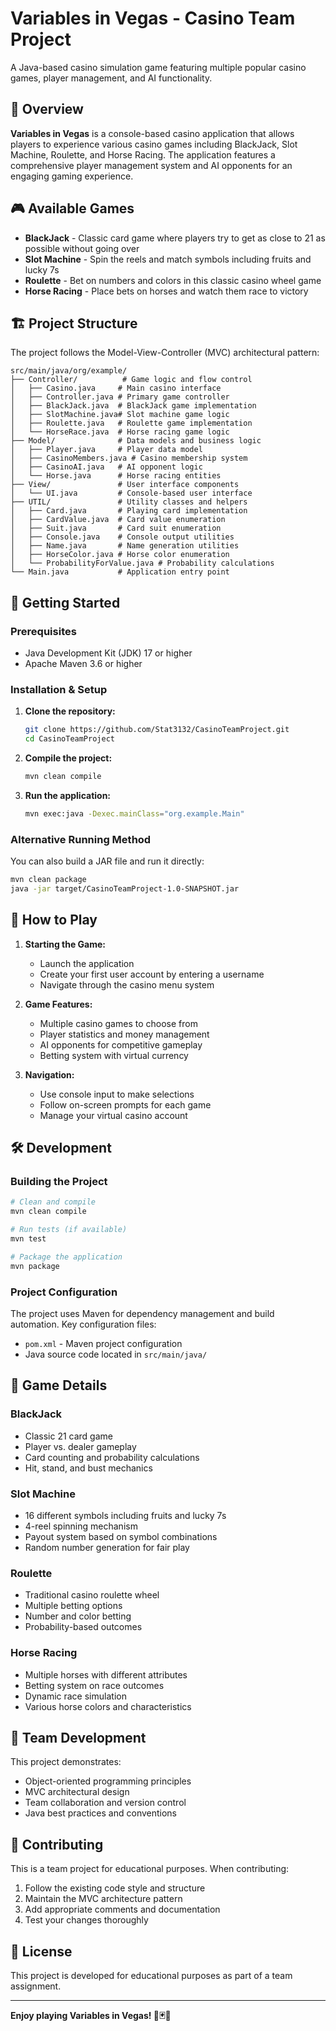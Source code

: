 # Variables in Vegas - Casino Team Project

A Java-based casino simulation game featuring multiple popular casino games, player management, and AI functionality.

## 🎰 Overview

**Variables in Vegas** is a console-based casino application that allows players to experience various casino games including BlackJack, Slot Machine, Roulette, and Horse Racing. The application features a comprehensive player management system and AI opponents for an engaging gaming experience.

## 🎮 Available Games

- **BlackJack** - Classic card game where players try to get as close to 21 as possible without going over
- **Slot Machine** - Spin the reels and match symbols including fruits and lucky 7s
- **Roulette** - Bet on numbers and colors in this classic casino wheel game  
- **Horse Racing** - Place bets on horses and watch them race to victory

## 🏗️ Project Structure

The project follows the Model-View-Controller (MVC) architectural pattern:

```
src/main/java/org/example/
├── Controller/          # Game logic and flow control
│   ├── Casino.java     # Main casino interface
│   ├── Controller.java # Primary game controller
│   ├── BlackJack.java  # BlackJack game implementation
│   ├── SlotMachine.java# Slot machine game logic
│   ├── Roulette.java   # Roulette game implementation
│   └── HorseRace.java  # Horse racing game logic
├── Model/              # Data models and business logic
│   ├── Player.java     # Player data model
│   ├── CasinoMembers.java # Casino membership system
│   ├── CasinoAI.java   # AI opponent logic
│   └── Horse.java      # Horse racing entities
├── View/               # User interface components
│   └── UI.java         # Console-based user interface
├── UTIL/               # Utility classes and helpers
│   ├── Card.java       # Playing card implementation
│   ├── CardValue.java  # Card value enumeration
│   ├── Suit.java       # Card suit enumeration
│   ├── Console.java    # Console output utilities
│   ├── Name.java       # Name generation utilities
│   ├── HorseColor.java # Horse color enumeration
│   └── ProbabilityForValue.java # Probability calculations
└── Main.java           # Application entry point
```

## 🚀 Getting Started

### Prerequisites

- Java Development Kit (JDK) 17 or higher
- Apache Maven 3.6 or higher

### Installation & Setup

1. **Clone the repository:**
   ```bash
   git clone https://github.com/Stat3132/CasinoTeamProject.git
   cd CasinoTeamProject
   ```

2. **Compile the project:**
   ```bash
   mvn clean compile
   ```

3. **Run the application:**
   ```bash
   mvn exec:java -Dexec.mainClass="org.example.Main"
   ```

### Alternative Running Method

You can also build a JAR file and run it directly:

```bash
mvn clean package
java -jar target/CasinoTeamProject-1.0-SNAPSHOT.jar
```

## 🎯 How to Play

1. **Starting the Game:**
   - Launch the application
   - Create your first user account by entering a username
   - Navigate through the casino menu system

2. **Game Features:**
   - Multiple casino games to choose from
   - Player statistics and money management
   - AI opponents for competitive gameplay
   - Betting system with virtual currency

3. **Navigation:**
   - Use console input to make selections
   - Follow on-screen prompts for each game
   - Manage your virtual casino account

## 🛠️ Development

### Building the Project

```bash
# Clean and compile
mvn clean compile

# Run tests (if available)
mvn test

# Package the application
mvn package
```

### Project Configuration

The project uses Maven for dependency management and build automation. Key configuration files:

- `pom.xml` - Maven project configuration
- Java source code located in `src/main/java/`

## 🎲 Game Details

### BlackJack
- Classic 21 card game
- Player vs. dealer gameplay
- Card counting and probability calculations
- Hit, stand, and bust mechanics

### Slot Machine
- 16 different symbols including fruits and lucky 7s
- 4-reel spinning mechanism
- Payout system based on symbol combinations
- Random number generation for fair play

### Roulette
- Traditional casino roulette wheel
- Multiple betting options
- Number and color betting
- Probability-based outcomes

### Horse Racing
- Multiple horses with different attributes
- Betting system on race outcomes
- Dynamic race simulation
- Various horse colors and characteristics

## 👥 Team Development

This project demonstrates:
- Object-oriented programming principles
- MVC architectural design
- Team collaboration and version control
- Java best practices and conventions

## 🤝 Contributing

This is a team project for educational purposes. When contributing:

1. Follow the existing code style and structure
2. Maintain the MVC architecture pattern
3. Add appropriate comments and documentation
4. Test your changes thoroughly

## 📝 License

This project is developed for educational purposes as part of a team assignment.

---

**Enjoy playing Variables in Vegas! 🎰🃏🎲**